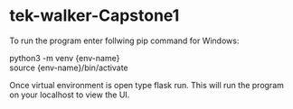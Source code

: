 # tek-walker-Capstone1

To run the program enter follwing pip command for Windows:

python3 -m venv {env-name}<br/>
source {env-name}/bin/activate 

Once virtual environment is open type flask run. This will run the program on your localhost to view the UI.
